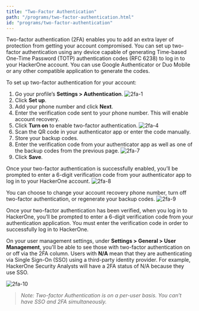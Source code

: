 ```yaml
---
title: "Two-Factor Authentication"
path: "/programs/two-factor-authentication.html"
id: "programs/two-factor-authentication"
---
```


Two-factor authentication (2FA) enables you to add an extra layer of protection from getting your account compromised. You can set up two-factor authentication using any device capable of generating Time-based One-Time Password (TOTP) authentication codes (RFC 6238) to log in to your HackerOne account. You can use Google Authenticator or Duo Mobile or any other compatible application to generate the codes.

To set up two-factor authentication for your account:
1. Go your profile’s  **Settings > Authentication**.
![2fa-1](./images/2fa-1.png)
2. Click **Set up**.
3. Add your phone number and click **Next**.
4. Enter the verification code sent to your phone number. This will enable account recovery.
5. Click **Turn on** to enable two-factor authentication.
![2fa-4](./images/2fa-4.png)
6. Scan the QR  code in your authenticator app or enter the code manually.
7. Store your backup codes.
8. Enter the verification code from your authenticator app as well as one of the backup codes from the previous page.
![2fa-7](./images/2fa-7.png)
9. Click **Save**.

Once your two-factor authentication is successfully enabled, you’ll be prompted to enter a 6-digit verification code from your authenticator app to log in to your HackerOne account.
![2fa-8](./images/2fa-8.png)

You can choose to change your account recovery phone number, turn off two-factor authentication, or regenerate your backup codes.
![2fa-9](./images/2fa-9.png)

Once your two-factor authentication has been verified, when you log in to HackerOne, you’ll be prompted to enter a 6-digit verification code from your authentication application. You must enter the verification code in order to successfully log in to HackerOne.

On your user management settings, under <b>Settings > General > User Management</b>, you'll be able to see those with two-factor authentication on or off via the 2FA column. Users with **N/A** mean that they are authenticating via Single Sign-On (SSO) using a third-party identity provider. For example, HackerOne Security Analysts will have a 2FA status of N/A because they use SSO.

![2fa-10](./images/2fa-10.png)

><i>Note: Two-factor Authentication is on a per-user basis. You can’t have SSO and 2FA simultaneously.</i>

